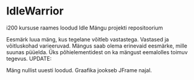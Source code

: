 # IdleWarrior
i200 kursuse raames loodud Idle Mängu projekti repositoorium

Eesmärk luua mäng, kus tegelane võitleb vastastega. Vastased ja võitluskohad varieeruvad.
Mängus saab olema erinevaid eesmärke, mille suunas püüelda.
Üks põhielementidest on ka mängust eemalolles toimuv tegevus.
UPDATE:

Mäng nullist uuesti loodud. Graafika jookseb JFrame najal.

